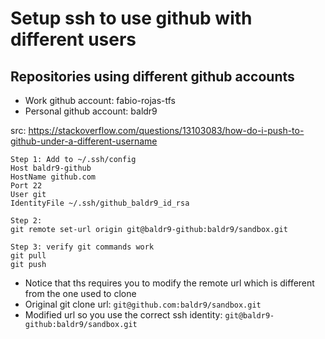 # Setup ssh to use github with different users

## Repositories using different github accounts

* Work github account: fabio-rojas-tfs
* Personal github account: baldr9

src: https://stackoverflow.com/questions/13103083/how-do-i-push-to-github-under-a-different-username


```
Step 1: Add to ~/.ssh/config
Host baldr9-github
HostName github.com
Port 22
User git
IdentityFile ~/.ssh/github_baldr9_id_rsa

Step 2:
git remote set-url origin git@baldr9-github:baldr9/sandbox.git

Step 3: verify git commands work
git pull
git push

```

* Notice that ths requires you to modify the remote url which is different from the one used to clone
* Original git clone url: `git@github.com:baldr9/sandbox.git`
* Modified url so you use the correct ssh identity: `git@baldr9-github:baldr9/sandbox.git`

